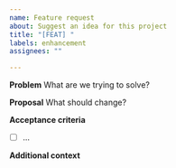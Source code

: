 ```yaml
---
name: Feature request
about: Suggest an idea for this project
title: "[FEAT] "
labels: enhancement
assignees: ""

---
```


**Problem**
What are we trying to solve?

**Proposal**
What should change?

**Acceptance criteria**
- [ ] ...

**Additional context**
